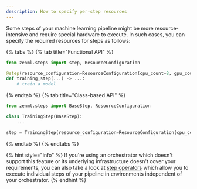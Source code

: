 ```yaml
---
description: How to specify per-step resources
---
```


Some steps of your machine learning pipeline might be more resource-intensive
and require special hardware to execute. In such cases, you can specify the 
required resources for steps as follows:

{% tabs %}
{% tab title="Functional API" %}

```python
from zenml.steps import step, ResourceConfiguration

@step(resource_configuration=ResourceConfiguration(cpu_count=8, gpu_count=2))
def training_step(...) -> ...:
    # train a model
```
{% endtab %}
{% tab title="Class-based API" %}
```python
from zenml.steps import BaseStep, ResourceConfiguration

class TrainingStep(BaseStep):
    ...

step = TrainingStep(resource_configuration=ResourceConfiguration(cpu_count=8, gpu_count=2))
```
{% endtab %}
{% endtabs %}


{% hint style="info" %}
If you're using an orchestrator which doesn't support this feature or its underlying
infrastructure doesn't cover your requirements, you can also take a look at 
[step operators](../../mlops-stacks/step-operators/step-operators.md) which allow you to execute
individual steps of your pipeline in environments independent of your orchestrator. 
{% endhint %}
